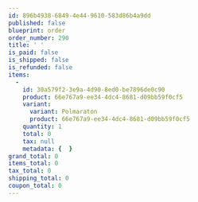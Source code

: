 ```yaml
---
id: 896b4938-6849-4e44-9610-583d86b4a9dd
published: false
blueprint: order
order_number: 290
title: ' '
is_paid: false
is_shipped: false
is_refunded: false
items:
  -
    id: 30a579f2-3e9a-4d90-8ed0-be7896de0c90
    product: 66e767a9-ee34-4dc4-8681-d09bb59f0cf5
    variant:
      variant: Polmaraton
      product: 66e767a9-ee34-4dc4-8681-d09bb59f0cf5
    quantity: 1
    total: 0
    tax: null
    metadata: {  }
grand_total: 0
items_total: 0
tax_total: 0
shipping_total: 0
coupon_total: 0
---
```

